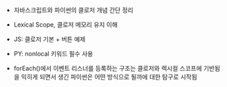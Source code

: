 - 자바스크립트와 파이썬의 클로저 개념 간단 정리
- Lexical Scope, 클로저 메모리 유지 이해
- JS: 클로저 기본 + 버튼 예제
- PY: nonlocal 키워드 필수 사용

- forEach()에서 이벤트 리스너를 등록하는 구조는 클로저와 렉시컬 스코프에 기반됨을 익히게 되면서 생긴 파이썬은 어떤 방식으로 될까에 대한 탐구로 시작됨